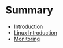 # Summary

* [Introduction](README.md)
* [Linux Introduction](chapter1.md)
* [Monitoring](chapter2.md)

